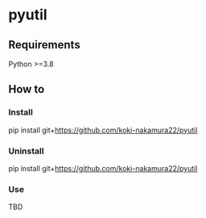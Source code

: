 # pyutil

## Requirements

Python >=3.8

## How to

### Install

pip install git+https://github.com/koki-nakamura22/pyutil

### Uninstall

pip install git+https://github.com/koki-nakamura22/pyutil

### Use

TBD
